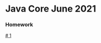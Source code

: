 # Java Core June 2021
### Homework
[# 1](https://github.com/NikolaevArtem/Java_Core_June_2021/tree/feature/AndropovVsevolod/src/main/java/Homework1)
